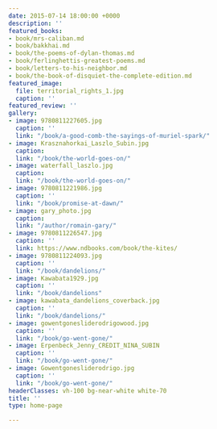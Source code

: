 ```yaml
---
date: 2015-07-14 18:00:00 +0000
description: ''
featured_books:
- book/mrs-caliban.md
- book/bakkhai.md
- book/the-poems-of-dylan-thomas.md
- book/ferlinghettis-greatest-poems.md
- book/letters-to-his-neighbor.md
- book/the-book-of-disquiet-the-complete-edition.md
featured_image:
  file: territorial_rights_1.jpg
  caption: ''
featured_review: ''
gallery:
- image: 9780811227605.jpg
  caption: ''
  link: "/book/a-good-comb-the-sayings-of-muriel-spark/"
- image: Krasznahorkai_Laszlo_Subin.jpg
  caption: 
  link: "/book/the-world-goes-on/"
- image: waterfall_laszlo.jpg
  caption: 
  link: "/book/the-world-goes-on/"
- image: 9780811221986.jpg
  caption: ''
  link: "/book/promise-at-dawn/"
- image: gary_photo.jpg
  caption: 
  link: "/author/romain-gary/"
- image: 9780811226547.jpg
  caption: ''
  link: https://www.ndbooks.com/book/the-kites/
- image: 9780811224093.jpg
  caption: ''
  link: "/book/dandelions/"
- image: Kawabata1929.jpg
  caption: ''
  link: "/book/dandelions"
- image: kawabata_dandelions_coverback.jpg
  caption: ''
  link: "/book/dandelions/"
- image: gowentgonesliderodrigowood.jpg
  caption: ''
  link: "/book/go-went-gone/"
- image: Erpenbeck_Jenny_CREDIT_NINA_SUBIN
  caption: ''
  link: "/book/go-went-gone/"
- image: Gowentgonesliderodrigo.jpg
  caption: ''
  link: "/book/go-went-gone/"
headerClasses: vh-100 bg-near-white white-70
title: ''
type: home-page

---
```

